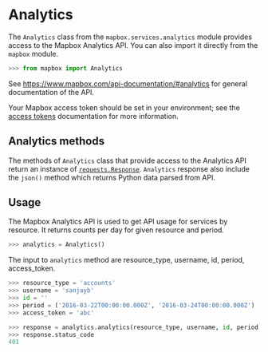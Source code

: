 # Analytics

The `Analytics` class from the `mapbox.services.analytics` module provides
access to the Mapbox Analytics API. You can also import it directly from the
`mapbox` module.

```python
>>> from mapbox import Analytics

```


See https://www.mapbox.com/api-documentation/#analytics for general documentation of the API.

Your Mapbox access token should be set in your environment; see the [access
tokens](access_tokens.md) documentation for more information.

## Analytics methods

The methods of `Analytics` class that provide access to the Analytics API return an instance of 
[`requests.Response`](http://docs.python-requests.org/en/latest/api/#requests.Response). `Analytics` response also include the `json()` method which returns Python data parsed from API.

## Usage

The Mapbox Analytics API is used to get API usage for services by resource. It returns counts per day for given resource and period.

```python
>>> analytics = Analytics()

```

The input to `analytics` method are resource_type, username, id, period, access_token.

```python
>>> resource_type = 'accounts'
>>> username = 'sanjayb'
>>> id = ''
>>> period = ('2016-03-22T00:00:00.000Z', '2016-03-24T00:00:00.000Z')
>>> access_token = 'abc'

```

``` python
>>> response = analytics.analytics(resource_type, username, id, period, access_token)
>>> response.status_code
401

```
